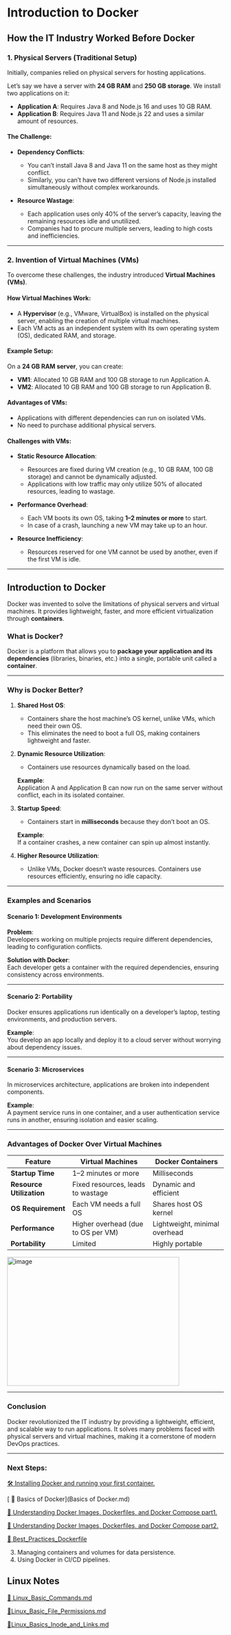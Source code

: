 # Introduction to Docker

## How the IT Industry Worked Before Docker

### 1. Physical Servers (Traditional Setup)

Initially, companies relied on physical servers for hosting applications.

Let’s say we have a server with **24 GB RAM** and **250 GB storage**. We install two applications on it:

- **Application A**: Requires Java 8 and Node.js 16 and uses 10 GB RAM.
- **Application B**: Requires Java 11 and Node.js 22 and uses a similar amount of resources.

#### The Challenge:
- **Dependency Conflicts**:
  - You can’t install Java 8 and Java 11 on the same host as they might conflict.
  - Similarly, you can’t have two different versions of Node.js installed simultaneously without complex workarounds.

- **Resource Wastage**:
  - Each application uses only 40% of the server’s capacity, leaving the remaining resources idle and unutilized.
  - Companies had to procure multiple servers, leading to high costs and inefficiencies.

---

### 2. Invention of Virtual Machines (VMs)

To overcome these challenges, the industry introduced **Virtual Machines (VMs)**.

#### How Virtual Machines Work:
- A **Hypervisor** (e.g., VMware, VirtualBox) is installed on the physical server, enabling the creation of multiple virtual machines.
- Each VM acts as an independent system with its own operating system (OS), dedicated RAM, and storage.

#### Example Setup:
On a **24 GB RAM server**, you can create:
- **VM1**: Allocated 10 GB RAM and 100 GB storage to run Application A.
- **VM2**: Allocated 10 GB RAM and 100 GB storage to run Application B.

#### Advantages of VMs:
- Applications with different dependencies can run on isolated VMs.
- No need to purchase additional physical servers.

#### Challenges with VMs:
- **Static Resource Allocation**:
  - Resources are fixed during VM creation (e.g., 10 GB RAM, 100 GB storage) and cannot be dynamically adjusted.
  - Applications with low traffic may only utilize 50% of allocated resources, leading to wastage.

- **Performance Overhead**:
  - Each VM boots its own OS, taking **1–2 minutes or more** to start.
  - In case of a crash, launching a new VM may take up to an hour.

- **Resource Inefficiency**:
  - Resources reserved for one VM cannot be used by another, even if the first VM is idle.

---

## Introduction to Docker

Docker was invented to solve the limitations of physical servers and virtual machines. It provides lightweight, faster, and more efficient virtualization through **containers**.

### What is Docker?
Docker is a platform that allows you to **package your application and its dependencies** (libraries, binaries, etc.) into a single, portable unit called a **container**.

---

### Why is Docker Better?

1. **Shared Host OS**:
   - Containers share the host machine’s OS kernel, unlike VMs, which need their own OS.
   - This eliminates the need to boot a full OS, making containers lightweight and faster.

2. **Dynamic Resource Utilization**:
   - Containers use resources dynamically based on the load.

   **Example**:  
   Application A and Application B can now run on the same server without conflict, each in its isolated container.

3. **Startup Speed**:
   - Containers start in **milliseconds** because they don’t boot an OS.

   **Example**:  
   If a container crashes, a new container can spin up almost instantly.

4. **Higher Resource Utilization**:
   - Unlike VMs, Docker doesn’t waste resources. Containers use resources efficiently, ensuring no idle capacity.

---

### Examples and Scenarios

#### Scenario 1: Development Environments
**Problem**:  
Developers working on multiple projects require different dependencies, leading to configuration conflicts.

**Solution with Docker**:  
Each developer gets a container with the required dependencies, ensuring consistency across environments.

---

#### Scenario 2: Portability
Docker ensures applications run identically on a developer’s laptop, testing environments, and production servers.

**Example**:  
You develop an app locally and deploy it to a cloud server without worrying about dependency issues.

---

#### Scenario 3: Microservices
In microservices architecture, applications are broken into independent components.

**Example**:  
A payment service runs in one container, and a user authentication service runs in another, ensuring isolation and easier scaling.

---

### Advantages of Docker Over Virtual Machines

| **Feature**         | **Virtual Machines**         | **Docker Containers**     |
|----------------------|------------------------------|---------------------------|
| **Startup Time**     | 1–2 minutes or more         | Milliseconds              |
| **Resource Utilization** | Fixed resources, leads to wastage | Dynamic and efficient    |
| **OS Requirement**   | Each VM needs a full OS     | Shares host OS kernel     |
| **Performance**      | Higher overhead (due to OS per VM) | Lightweight, minimal overhead |
| **Portability**      | Limited                    | Highly portable           |

<img src="https://github.com/user-attachments/assets/e0896169-ce75-48e8-8570-c3dccf53e06c" alt="image" width="400" height="300">



---

### Conclusion

Docker revolutionized the IT industry by providing a lightweight, efficient, and scalable way to run applications. It solves many problems faced with physical servers and virtual machines, making it a cornerstone of modern DevOps practices.

---

### Next Steps:

[ 🛠️ Installing Docker and running your first container.](./Docker_Installation.md)

[ 📖 Basics of Docker](Basics of Docker.md)

[ 🎯 Understanding Docker Images, Dockerfiles, and Docker Compose part1.](Custom_Image_part-1.md) 

[ 🚀 Understanding Docker Images, Dockerfiles, and Docker Compose part2.](Custom_Image_Dockerfile_part-2.md) 

[ 📌 Best_Practices_Dockerfile](Best_Practices_Dockerfile.md)


3. Managing containers and volumes for data persistence.
4. Using Docker in CI/CD pipelines.


## Linux Notes
[ 📌 Linux_Basic_Commands.md](Linux_Basic_Commands.md)

[ 📌Linux_Basic_File_Permissions.md](Linux_Basic_File_Permissions.md)

[ 📌Linux_Basics_Inode_and_Links.md](Linux_Basics_Inode_and_Links.md)
